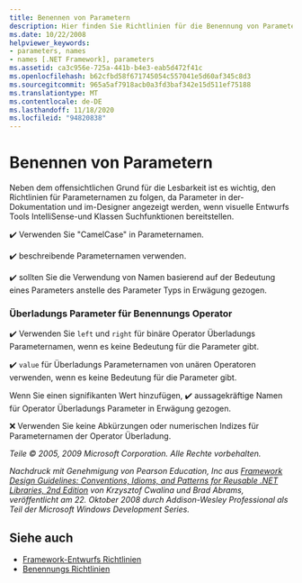 ```yaml
---
title: Benennen von Parametern
description: Hier finden Sie Richtlinien für die Benennung von Parametern. Verwenden Sie beispielsweise beschreibende Parameternamen & Camel-Schreibweise, & Sie die Benennung basierend auf der Bedeutung anstelle des Typs in Erwägung gezogen.
ms.date: 10/22/2008
helpviewer_keywords:
- parameters, names
- names [.NET Framework], parameters
ms.assetid: ca3c956e-725a-441b-b4e3-eab5d472f41c
ms.openlocfilehash: b62cfbd58f671745054c557041e5d60af345c8d3
ms.sourcegitcommit: 965a5af7918acb0a3fd3baf342e15d511ef75188
ms.translationtype: MT
ms.contentlocale: de-DE
ms.lasthandoff: 11/18/2020
ms.locfileid: "94820838"
---
```

# <a name="naming-parameters"></a>Benennen von Parametern
Neben dem offensichtlichen Grund für die Lesbarkeit ist es wichtig, den Richtlinien für Parameternamen zu folgen, da Parameter in der-Dokumentation und im-Designer angezeigt werden, wenn visuelle Entwurfs Tools IntelliSense-und Klassen Suchfunktionen bereitstellen.

 ✔️ Verwenden Sie "CamelCase" in Parameternamen.

 ✔️ beschreibende Parameternamen verwenden.

 ✔️ sollten Sie die Verwendung von Namen basierend auf der Bedeutung eines Parameters anstelle des Parameter Typs in Erwägung gezogen.

### <a name="naming-operator-overload-parameters"></a>Überladungs Parameter für Benennungs Operator
 ✔️ Verwenden Sie `left` und `right` für binäre Operator Überladungs Parameternamen, wenn es keine Bedeutung für die Parameter gibt.

 ✔️ `value` für Überladungs Parameternamen von unären Operatoren verwenden, wenn es keine Bedeutung für die Parameter gibt.

 Wenn Sie einen signifikanten Wert hinzufügen, ✔️ aussagekräftige Namen für Operator Überladungs Parameter in Erwägung gezogen.

 ❌ Verwenden Sie keine Abkürzungen oder numerischen Indizes für Parameternamen der Operator Überladung.

 *Teile © 2005, 2009 Microsoft Corporation. Alle Rechte vorbehalten.*

 *Nachdruck mit Genehmigung von Pearson Education, Inc aus [Framework Design Guidelines: Conventions, Idioms, and Patterns for Reusable .NET Libraries, 2nd Edition](https://www.informit.com/store/framework-design-guidelines-conventions-idioms-and-9780321545619) von Krzysztof Cwalina und Brad Abrams, veröffentlicht am 22. Oktober 2008 durch Addison-Wesley Professional als Teil der Microsoft Windows Development Series.*

## <a name="see-also"></a>Siehe auch

- [Framework-Entwurfs Richtlinien](index.md)
- [Benennungs Richtlinien](naming-guidelines.md)
